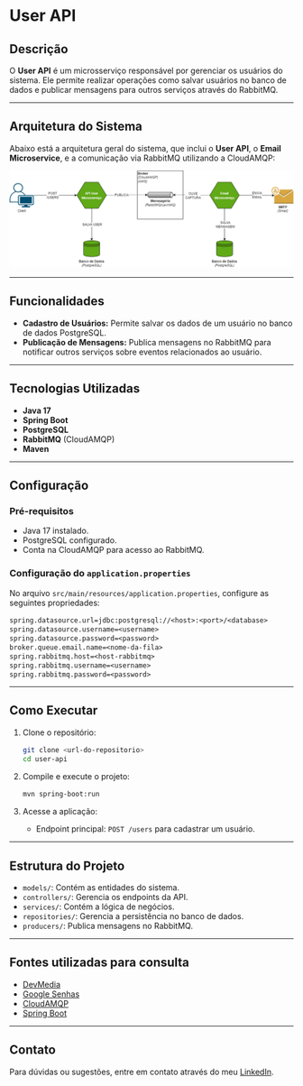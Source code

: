 # User API

## Descrição
O **User API** é um microsserviço responsável por gerenciar os usuários do sistema. Ele permite realizar operações como salvar usuários no banco de dados e publicar mensagens para outros serviços através do RabbitMQ.

---

## Arquitetura do Sistema

Abaixo está a arquitetura geral do sistema, que inclui o **User API**, o **Email Microservice**, e a comunicação via RabbitMQ utilizando a CloudAMQP:

![Arquitetura do Sistema](https://github.com/exxardo/user-api/blob/0999e47830665f013e7e9c5b7526ad8a8fe775df/Arquitetura%20do%20Sistema.png)

---

## Funcionalidades
- **Cadastro de Usuários:** Permite salvar os dados de um usuário no banco de dados PostgreSQL.
- **Publicação de Mensagens:** Publica mensagens no RabbitMQ para notificar outros serviços sobre eventos relacionados ao usuário.

---

## Tecnologias Utilizadas
- **Java 17**
- **Spring Boot**
- **PostgreSQL**
- **RabbitMQ** (CloudAMQP)
- **Maven**

---

## Configuração

### Pré-requisitos
- Java 17 instalado.
- PostgreSQL configurado.
- Conta na CloudAMQP para acesso ao RabbitMQ.

### Configuração do `application.properties`
No arquivo `src/main/resources/application.properties`, configure as seguintes propriedades:

```properties
spring.datasource.url=jdbc:postgresql://<host>:<port>/<database>
spring.datasource.username=<username>
spring.datasource.password=<password>
broker.queue.email.name=<nome-da-fila>
spring.rabbitmq.host=<host-rabbitmq>
spring.rabbitmq.username=<username>
spring.rabbitmq.password=<password>
```

---

## Como Executar

1. Clone o repositório:
   ```bash
   git clone <url-do-repositorio>
   cd user-api
   ```

2. Compile e execute o projeto:
   ```bash
   mvn spring-boot:run
   ```

3. Acesse a aplicação:
    - Endpoint principal: `POST /users` para cadastrar um usuário.

---

## Estrutura do Projeto

- `models/`: Contém as entidades do sistema.
- `controllers/`: Gerencia os endpoints da API.
- `services/`: Contém a lógica de negócios.
- `repositories/`: Gerencia a persistência no banco de dados.
- `producers/`: Publica mensagens no RabbitMQ.

---

## Fontes utilizadas para consulta

- [DevMedia](https://www.devmedia.com.br/conheca-o-spring-transactional-annotations/32472)
- [Google Senhas](https://support.google.com/accounts/answer/185833)
- [CloudAMQP](https://www.cloudamqp.com/blog/part4-rabbitmq-for-beginners-exchanges-routing-keys-bindings.html)
- [Spring Boot](https://docs.spring.io/spring-boot/index.html)

---

## Contato
Para dúvidas ou sugestões, entre em contato através do meu [LinkedIn](https://www.linkedin.com/in/eduardoramiro).
